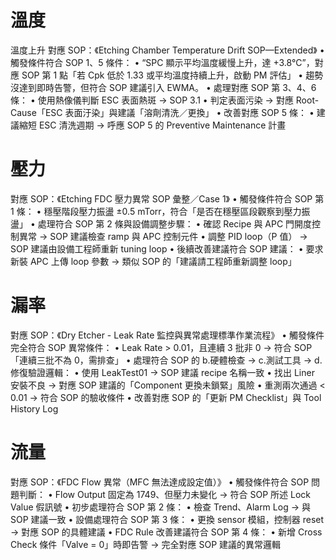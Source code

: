 

# 溫度

溫度上升
對應 SOP：《Etching Chamber Temperature Drift SOP—Extended》
	•	觸發條件符合 SOP 1、5 條件：
	•	“SPC 顯示平均溫度緩慢上升，達 +3.8°C”，對應 SOP 第 1 點「若 Cpk 低於 1.33 或平均溫度持續上升，啟動 PM 評估」
	•	趨勢沒達到即時告警，但符合 SOP 建議引入 EWMA。
	•	處理對應 SOP 第 3、4、6 條：
	•	使用熱像儀判斷 ESC 表面熱斑 → SOP 3.1
	•	判定表面污染 → 對應 Root-Cause「ESC 表面汙染」與建議「溶劑清洗／更換」
	•	改善對應 SOP 5 條：
	•	建議縮短 ESC 清洗週期 → 呼應 SOP 5 的 Preventive Maintenance 計畫


# 壓力 

對應 SOP：《Etching FDC 壓力異常 SOP 彙整／Case 1》
	•	觸發條件符合 SOP 第 1 條：
	•	穩壓階段壓力振盪 ±0.5 mTorr，符合「是否在穩壓區段觀察到壓力振盪」
	•	處理符合 SOP 第 2 條與設備調整步驟：
	•	確認 Recipe 與 APC 門開度控制異常 → SOP 建議檢查 ramp 與 APC 控制元件
	•	調整 PID loop（P 值） → SOP 建議由設備工程師重新 tuning loop
	•	後續改善建議符合 SOP 建議：
	•	要求新裝 APC 上傳 loop 參數 → 類似 SOP 的「建議請工程師重新調整 loop」


# 漏率

對應 SOP：《Dry Etcher - Leak Rate 監控與異常處理標準作業流程》
	•	觸發條件完全符合 SOP 異常條件：
	•	Leak Rate > 0.01，且連續 3 批非 0 → 符合 SOP「連續三批不為 0，需排查」
	•	處理符合 SOP 的 b.硬體檢查 → c.測試工具 → d.修復驗證邏輯：
	•	使用 LeakTest01 → SOP 建議 recipe 名稱一致
	•	找出 Liner 安裝不良 → 對應 SOP 建議的「Component 更換未鎖緊」風險
	•	重測兩次通過 < 0.01 → 符合 SOP 的驗收條件
	•	改善對應 SOP 的「更新 PM Checklist」與 Tool History Log


# 流量
對應 SOP：《FDC Flow 異常（MFC 無法達成設定值）》
	•	觸發條件符合 SOP 問題判斷：
	•	Flow Output 固定為 1749、但壓力未變化 → 符合 SOP 所述 Lock Value 假訊號
	•	初步處理符合 SOP 第 2 條：
	•	檢查 Trend、Alarm Log → 與 SOP 建議一致
	•	設備處理符合 SOP 第 3 條：
	•	更換 sensor 模組，控制器 reset → 對應 SOP 的具體建議
	•	FDC Rule 改善建議符合 SOP 第 4 條：
	•	新增 Cross Check 條件「Valve = 0」時即告警 → 完全對應 SOP 建議的異常邏輯


